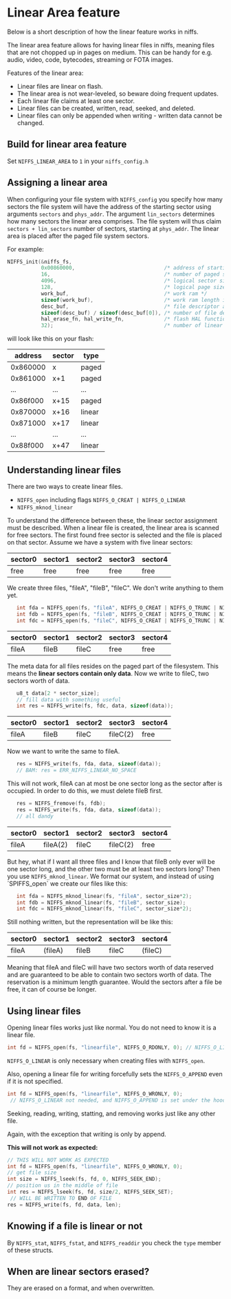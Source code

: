# Linear Area feature

Below is a short description of how the linear feature works in niffs.

The linear area feature allows for having linear files in niffs, meaning files that are not chopped up in pages on medium. This can be handy for e.g. audio, video, code, bytecodes, streaming or FOTA images.

Features of the linear area:

*   Linear files are linear on flash.
*   The linear area is not wear-leveled, so beware doing frequent updates.
*   Each linear file claims at least one sector.
*   Linear files can be created, written, read, seeked, and deleted.
*   Linear files can only be appended when writing - written data cannot be changed.

## Build for linear area feature

Set `NIFFS_LINEAR_AREA` to `1` in your `niffs_config.h`

## Assigning a linear area

When configuring your file system with `NIFFS_config` you specify how many sectors the file system will have the address of the starting sector using arguments `sectors` and `phys_addr`. The argument `lin_sectors` determines how many sectors the linear area comprises. The file system will thus claim `sectors + lin_sectors` number of sectors, starting at `phys_addr`. The linear area is placed after the paged file system sectors.

For example:
```C
NIFFS_init(&niffs_fs, 
           0x00860000,                             /* address of starting sector */
           16,                                     /* number of paged sectors */
           4096,                                   /* logical sector size */
           128,                                    /* logical page size */
           work_buf,                               /* work ram */
           sizeof(work_buf),                       /* work ram length in bytes */
           desc_buf,                               /* file descriptor array */
           sizeof(desc_buf) / sizeof(desc_buf[0]), /* number of file descriptors */
           hal_erase_fn, hal_write_fn,             /* flash HAL functions */
           32);                                    /* number of linear sectors */
```
will look like this on your flash:

| address  | sector | type  |
| -------- | ------ | ----- |
| 0x860000 | x      | paged |
| 0x861000 | x+1    | paged |
|   ...    |   ...  |  ...  |
| 0x86f000 | x+15   | paged |
| 0x870000 | x+16   | linear |
| 0x871000 | x+17   | linear |
|   ...    |   ...  |  ...   |
| 0x88f000 | x+47   | linear |

## Understanding linear files

There are two ways to create linear files.

 * `NIFFS_open` including flags `NIFFS_O_CREAT | NIFFS_O_LINEAR`
 * `NIFFS_mknod_linear`
 
To understand the difference between these, the linear sector assignment must be described. When a linear file is created, 
the linear area is scanned for free sectors. The first found free sector is selected and the file is placed on that sector.
Assume we have a system with five linear sectors:

| sector0 | sector1 | sector2 | sector3 | sector4 |
| ------- | ------- | ------- | ------- | ------- |
| free    | free    | free    | free    | free    |

We create three files, "fileA", "fileB", "fileC". We don't write anything to them yet.
```C
   int fda = NIFFS_open(fs, "fileA", NIFFS_O_CREAT | NIFFS_O_TRUNC | NIFFS_O_RDWR | NIFFS_O_LINEAR, 0);
   int fdb = NIFFS_open(fs, "fileB", NIFFS_O_CREAT | NIFFS_O_TRUNC | NIFFS_O_RDWR | NIFFS_O_LINEAR, 0);
   int fdc = NIFFS_open(fs, "fileC", NIFFS_O_CREAT | NIFFS_O_TRUNC | NIFFS_O_RDWR | NIFFS_O_LINEAR, 0);
```

| sector0 | sector1 | sector2 | sector3 | sector4 |
| ------- | ------- | ------- | ------- | ------- |
| fileA   | fileB   | fileC   | free    | free    |

The meta data for all files resides on the paged part of the filesystem. This means the **linear sectors contain only data**.
Now we write to fileC, two sectors worth of data.

```C
   u8_t data[2 * sector_size];
   // fill data with something useful
   int res = NIFFS_write(fs, fdc, data, sizeof(data));
```

| sector0 | sector1 | sector2 | sector3 | sector4 |
| ------- | ------- | ------- | ------- | ------- |
| fileA   | fileB   | fileC   | fileC(2)| free    |

Now we want to write the same to fileA.

```C
   res = NIFFS_write(fs, fda, data, sizeof(data));
   // BAM: res = ERR_NIFFS_LINEAR_NO_SPACE
```
This will not work, fileA can at most be one sector long as the sector after is occupied.
In order to do this, we must delete fileB first.

```C
   res = NIFFS_fremove(fs, fdb);
   res = NIFFS_write(fs, fda, data, sizeof(data));
   // all dandy
```
| sector0 | sector1 | sector2 | sector3 | sector4 |
| ------- | ------- | ------- | ------- | ------- |
| fileA   | fileA(2)| fileC   | fileC(2)| free    |

But hey, what if I want all three files and I know that fileB only ever will be one sector long, and the other two must 
be at least two sectors long?
Then you use `NIFFS_mknod_linear`. We format our system, and instead of using ´SPIFFS_open` we create our files like this:
```C
   int fda = NIFFS_mknod_linear(fs, "fileA", sector_size*2);
   int fdb = NIFFS_mknod_linear(fs, "fileB", sector_size);
   int fdc = NIFFS_mknod_linear(fs, "fileC", sector_size*2);
```
Still nothing written, but the representation will be like this:

| sector0 | sector1 | sector2 | sector3 | sector4 |
| ------- | ------- | ------- | ------- | ------- |
| fileA   | (fileA) | fileB   | fileC   | (fileC) |

Meaning that fileA and fileC will have two sectors worth of data reserved and are guaranteed to be able to contain two sectors
worth of data. The reservation is a minimum length guarantee. Would the sectors after a file be free, it can of course be longer.

## Using linear files

Opening linear files works just like normal. You do not need to know it is a linear file.
```C
int fd = NIFFS_open(fs, "linearfile", NIFFS_O_RDONLY, 0); // NIFFS_O_LINEAR not needed
```
`NIFFS_O_LINEAR` is only necessary when creating files with `NIFFS_open`.

Also, opening a linear file for writing forcefully sets the `NIFFS_O_APPEND` even if it is not specified.

```C
int fd = NIFFS_open(fs, "linearfile", NIFFS_O_WRONLY, 0);
 // NIFFS_O_LINEAR not needed, and NIFFS_O_APPEND is set under the hood
```

Seeking, reading, writing, statting, and removing works just like any other file.

Again, with the exception that writing is only by append.

**This will not work as expected:**
```C
// THIS WILL NOT WORK AS EXPECTED
int fd = NIFFS_open(fs, "linearfile", NIFFS_O_WRONLY, 0);
// get file size
int size = NIFFS_lseek(fs, fd, 0, NIFFS_SEEK_END);
// position us in the middle of file
int res = NIFFS_lseek(fs, fd, size/2, NIFFS_SEEK_SET);
 // WILL BE WRITTEN TO END OF FILE
res = NIFFS_write(fs, fd, data, len);
```

## Knowing if a file is linear or not
By `NIFFS_stat`, `NIFFS_fstat`, and `NIFFS_readdir` you check the `type` member of these structs.

## When are linear sectors erased?
They are erased on a format, and when overwritten.

